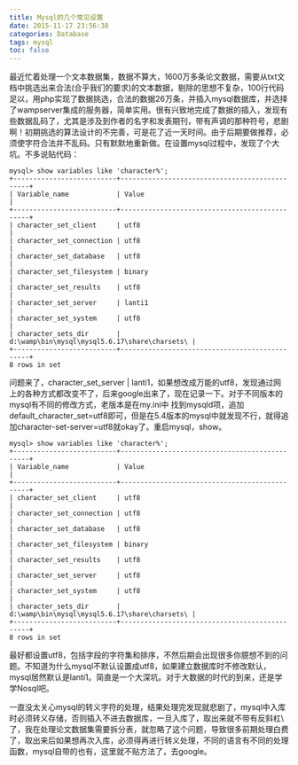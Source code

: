 ```yaml
---
title: Mysql的几个常见设置
date: 2015-11-17 23:56:38
categories: Database
tags: mysql
toc: false
---
```

最近忙着处理一个文本数据集，数据不算大，1600万多条论文数据，需要从txt文档中挑选出来合法(合乎我们的要求)的文本数据，剔除的思想不复杂，100行代码足以，用php实现了数据挑选，合法的数据26万条，并插入mysql数据库，并选择了wampserver集成的服务器，简单实用。很有兴致地完成了数据的插入，发现有些数据乱码了，尤其是涉及到作者的名字和发表期刊，带有声调的那种符号，悲剧啊！初期挑选的算法设计的不完善，可是花了近一天时间。由于后期要做推荐，必须使字符合法并不乱码。只有默默地重新做。在设置mysql过程中，发现了个大坑。不多说贴代码：  
```
mysql> show variables like 'character%';
+--------------------------+-----------------------------------------------+
| Variable_name            | Value                                         |
+--------------------------+-----------------------------------------------+
| character_set_client     | utf8                                          |
| character_set_connection | utf8                                          |
| character_set_database   | utf8                                          |
| character_set_filesystem | binary                                        |
| character_set_results    | utf8                                          |
| character_set_server     | lanti1                                        |
| character_set_system     | utf8                                          |
| character_sets_dir       | d:\wamp\bin\mysql\mysql5.6.17\share\charsets\ |
+--------------------------+-----------------------------------------------+
8 rows in set
```
问题来了，character_set_server | lanti1，如果想改成万能的utf8，发现通过网上的各种方式都改变不了，后来google出来了，现在记录一下。对于不同版本的mysql有不同的修改方式，老版本是在my.ini中 找到mysqld项，追加default_character_set=utf8即可，但是在5.4版本的mysql中就发现不行，就得追加character-set-server=utf8就okay了。重启mysql，show。 
```
mysql> show variables like 'character%';
+--------------------------+-----------------------------------------------+
| Variable_name            | Value                                         |
+--------------------------+-----------------------------------------------+
| character_set_client     | utf8                                          |
| character_set_connection | utf8                                          |
| character_set_database   | utf8                                          |
| character_set_filesystem | binary                                        |
| character_set_results    | utf8                                          |
| character_set_server     | utf8                                          |
| character_set_system     | utf8                                          |
| character_sets_dir       | d:\wamp\bin\mysql\mysql5.6.17\share\charsets\ |
+--------------------------+-----------------------------------------------+
8 rows in set
```

最好都设置utf8，包括字段的字符集和排序，不然后期会出现很多你臆想不到的问题。不知道为什么mysql不默认设置成utf8，如果建立数据库时不修改默认，mysql居然默认是lanti1。简直是一个大深坑。对于大数据的时代的到来，还是学学Nosql吧。
  
一直没太关心mysql的转义字符的处理，结果处理完发现就悲剧了，mysql中入库时必须转义存储，否则插入不进去数据库，一旦入库了，取出来就不带有反斜杠\ 了，我在处理论文数据集需要拆分表，就忽略了这个问题，导致很多前期处理白费了，取出来后如果想再次入库，必须得再进行转义处理，不同的语言有不同的处理函数，mysql自带的也有，这里就不贴方法了，去google。